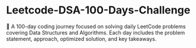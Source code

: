 # Leetcode-DSA-100-Days-Challenge
🚀 A 100-day coding journey focused on solving daily LeetCode problems covering Data Structures and Algorithms. Each day includes the problem statement, approach, optimized solution, and key takeaways.
